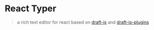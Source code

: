 # React Typer

> a rich text editor for react based on [draft-js](https://github.com/facebook/draft-js/) and [draft-js-plugins](https://www.draft-js-plugins.com/plugin/)